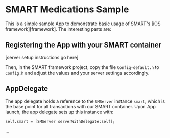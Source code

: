 SMART Medications Sample
========================

This is a simple sample App to demonstrate basic usage of SMART's [iOS framework][framework]. The interesting parts are:


Registering the App with your SMART container
---------------------------------------------

[server setup instructions go here]

Then, in the SMART framework project, copy the file `Config-default.h` to `Config.h` and adjust the values and your server settings accordingly.


AppDelegate
-----------

The app delegate holds a reference to the `SMServer` instance `smart`, which is the base point for all transactions with our SMART container. Upon App launch, the app delegate sets up this instance with:

	self.smart = [SMServer serverWithDelegate:self];


...

